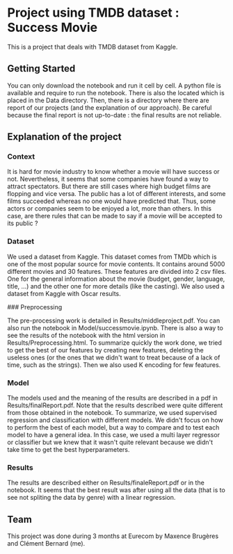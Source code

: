 # Project using TMDB dataset : Success Movie

This is a project that deals with TMDB dataset from Kaggle.

## Getting Started

You can only download the notebook and run it cell by cell. A python file is available and require to run the notebook.
There is also the located which is placed in the Data directory. 
Then, there is a directory where there are report of our projects (and the explanation of our approach). Be careful because the final report is not up-to-date : the final results are not reliable.  


## Explanation of the project 

### Context
 
It is hard for movie industry to know whether a movie will have success or not.
Nevertheless, it seems that some companies have found a way to attract spectators. But there are still cases where high budget films are flopping and vice versa. 
The public has a lot of different interests, and some films succeeded whereas no one would have predicted that. 
Thus, some actors or companies seem to be enjoyed a lot, more than others. 
In this case, are there rules that can be made to say if a movie will be accepted to its public ?




### Dataset


 
We used a dataset from Kaggle. This dataset comes from TMDb which is one of the most popular source for movie contents. It contains around 5000 different movies and 30 features. These features are divided into 2 csv files. One for the general information about the movie (budget, gender, language, title, …) and the other one for more details (like the casting). We also used a dataset from Kaggle with Oscar results.




### Preprocessing




The pre-processing work is detailed in Results/middleproject.pdf. You can also run the notebook in Model/successmovie.ipynb. 
There is also a way to see the results of the notebook with the html version in Results/Preprocessing.html. 
To summarize quickly the work done, we tried to get the best of our features by creating new features, deleting the useless ones (or the ones that we didn't want to treat because of a lack of time, such as the strings). Then we also used K encoding for few features. 



### Model


The models used and the meaning of the results are described in a pdf in Results/finalReport.pdf. 
Note that the results described were quite different from those obtained in the notebook. 
To summarize, we used supervised regression and classification with different models. We didn't focus on how to perform the best of each model, but a way to compare and to test each model to have a general idea. In this case, we used a multi layer regressor or classifier but we knew that it wasn't quite relevant because we didn't take time to get the best hyperparameters. 


### Results


The results are described either on Results/finaleReport.pdf or in the notebook. It seems that the best result was after using all the data (that is to see not spliting the data by genre) with a linear regression. 

## Team

This project was done during 3 months at Eurecom by Maxence Brugères and Clément Bernard (me). 





 






